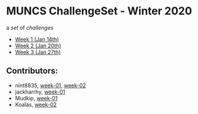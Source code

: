 # MUNCS ChallengeSet - Winter 2020

a _set_ of _challenges_

- [Week 1 (Jan 14th)](./week-01)
- [Week 2 (Jan 20th)](./week-02)
- [Week 3 (Jan 27th)](./week-03)

## Contributors:

- nint8835, [week-01](./week-01/nint8835), [week-02](./week-02/nint8835)
- jackharrhy, [week-01](./week-01/jackharrhy)
- Mudkip, [week-01](./week-01/mudkip)
- Koalas, [week-02](./week-02/koalas)
